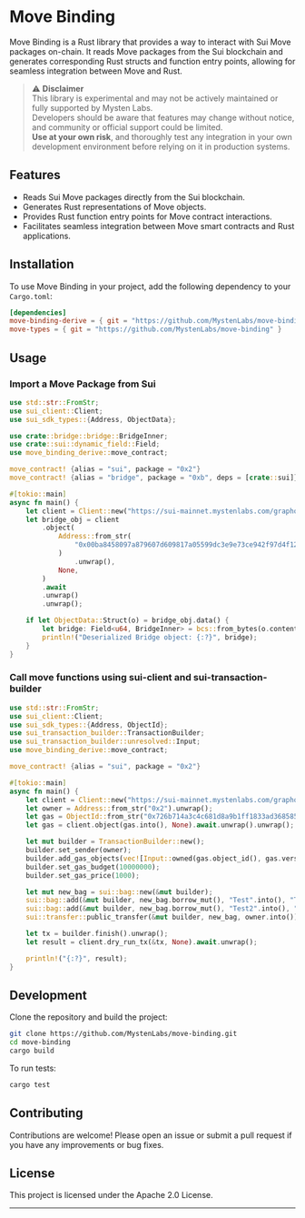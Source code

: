 # Move Binding

Move Binding is a Rust library that provides a way to interact with Sui Move packages on-chain. It reads Move packages from the Sui blockchain and generates corresponding Rust structs and function entry points, allowing for seamless integration between Move and Rust. 

> ⚠️ **Disclaimer**  
> This library is experimental and may not be actively maintained or fully supported by Mysten Labs.  
> Developers should be aware that features may change without notice, and community or official support could be limited.  
> **Use at your own risk**, and thoroughly test any integration in your own development environment before relying on it in production systems.

## Features
- Reads Sui Move packages directly from the Sui blockchain.
- Generates Rust representations of Move objects.
- Provides Rust function entry points for Move contract interactions.
- Facilitates seamless integration between Move smart contracts and Rust applications.

## Installation
To use Move Binding in your project, add the following dependency to your `Cargo.toml`:

```toml
[dependencies]
move-binding-derive = { git = "https://github.com/MystenLabs/move-binding" }
move-types = { git = "https://github.com/MystenLabs/move-binding" }
```

## Usage

### Import a Move Package from Sui
```rust
use std::str::FromStr;
use sui_client::Client;
use sui_sdk_types::{Address, ObjectData};

use crate::bridge::bridge::BridgeInner;
use crate::sui::dynamic_field::Field;
use move_binding_derive::move_contract;

move_contract! {alias = "sui", package = "0x2"}
move_contract! {alias = "bridge", package = "0xb", deps = [crate::sui]}

#[tokio::main]
async fn main() {
    let client = Client::new("https://sui-mainnet.mystenlabs.com/graphql").unwrap();
    let bridge_obj = client
        .object(
            Address::from_str(
                "0x00ba8458097a879607d609817a05599dc3e9e73ce942f97d4f1262605a8bf0fc".into(),
            )
                .unwrap(),
            None,
        )
        .await
        .unwrap()
        .unwrap();

    if let ObjectData::Struct(o) = bridge_obj.data() {
        let bridge: Field<u64, BridgeInner> = bcs::from_bytes(o.contents()).unwrap();
        println!("Deserialized Bridge object: {:?}", bridge);
    }
}
```

### Call move functions using sui-client and sui-transaction-builder
```rust
use std::str::FromStr;
use sui_client::Client;
use sui_sdk_types::{Address, ObjectId};
use sui_transaction_builder::TransactionBuilder;
use sui_transaction_builder::unresolved::Input;
use move_binding_derive::move_contract;

move_contract! {alias = "sui", package = "0x2"}

#[tokio::main]
async fn main() {
    let client = Client::new("https://sui-mainnet.mystenlabs.com/graphql").unwrap();
    let owner = Address::from_str("0x2").unwrap();
    let gas = ObjectId::from_str("0x726b714a3c4c681d8a9b1ff1833ad368585579a273362e1cbd738c0c8f70dabd").unwrap();
    let gas = client.object(gas.into(), None).await.unwrap().unwrap();

    let mut builder = TransactionBuilder::new();
    builder.set_sender(owner);
    builder.add_gas_objects(vec![Input::owned(gas.object_id(), gas.version(), gas.digest())]);
    builder.set_gas_budget(10000000);
    builder.set_gas_price(1000);

    let mut new_bag = sui::bag::new(&mut builder);
    sui::bag::add(&mut builder, new_bag.borrow_mut(), "Test".into(), "Test_value".into());
    sui::bag::add(&mut builder, new_bag.borrow_mut(), "Test2".into(), "Test_value2".into());
    sui::transfer::public_transfer(&mut builder, new_bag, owner.into());

    let tx = builder.finish().unwrap();
    let result = client.dry_run_tx(&tx, None).await.unwrap();

    println!("{:?}", result);
}
```


## Development
Clone the repository and build the project:

```sh
git clone https://github.com/MystenLabs/move-binding.git
cd move-binding
cargo build
```

To run tests:
```sh
cargo test
```

## Contributing
Contributions are welcome! Please open an issue or submit a pull request if you have any improvements or bug fixes.

## License
This project is licensed under the Apache 2.0 License.

---
